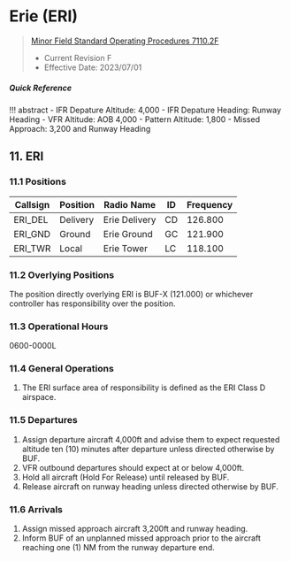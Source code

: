 # Erie (ERI)
> [Minor Field Standard Operating Procedures 7110.2F](../../authority-sections/7110.2F-authority.md)
> - Current Revision F
> - Effective Date: 2023/07/01

##### Quick Reference
!!! abstract
    - IFR Depature Altitude: 4,000
    - IFR Depature Heading: Runway Heading
    - VFR Altitude: AOB 4,000
    - Pattern Altitude: 1,800
    - Missed Approach: 3,200 and Runway Heading


## 11. ERI

### 11.1 Positions
| Callsign | Position | Radio Name | ID | Frequency |
| -- | -- | -- | -- | -- |
| ERI_DEL | Delivery |  Erie Delivery | CD | 126.800 |
| ERI_GND | Ground |  Erie Ground | GC | 121.900 |
| ERI_TWR | Local |  Erie Tower | LC | 118.100 |

### 11.2 Overlying Positions
The position directly overlying ERI is BUF-X (121.000) or whichever controller has responsibility over the position.

### 11.3 Operational Hours
0600-0000L

### 11.4 General Operations
1. The ERI surface area of responsibility is defined as the ERI Class D airspace.


### 11.5 Departures
1. Assign departure aircraft 4,000ft and advise them to expect requested altitude ten (10) minutes after departure unless directed otherwise by BUF.
2. VFR outbound departures should expect at or below 4,000ft.
3. Hold all aircraft (Hold For Release) until released by BUF.
4. Release aircraft on runway heading unless directed otherwise by BUF.


### 11.6 Arrivals
1. Assign missed approach aircraft 3,200ft and runway heading.
2. Inform BUF of an unplanned missed approach prior to the aircraft reaching one (1) NM from the runway departure end.

